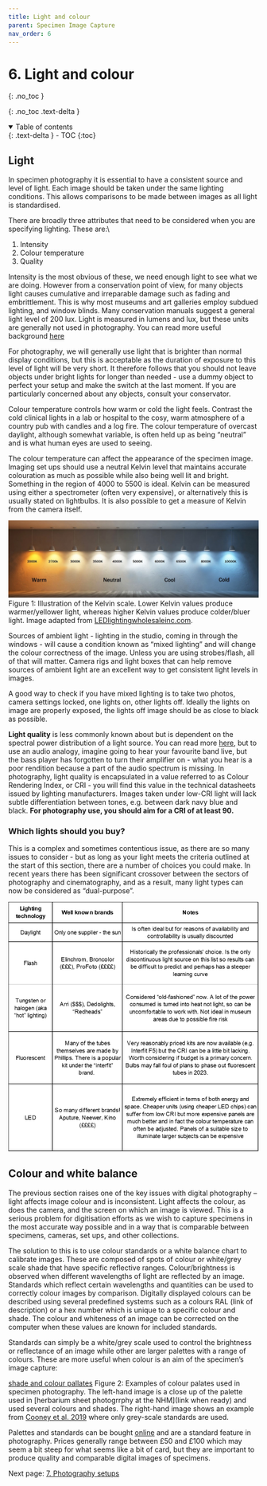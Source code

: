 ```yaml
---
title: Light and colour
parent: Specimen Image Capture
nav_order: 6
---
```


# 6. Light and colour
{: .no_toc }

  {: .no_toc .text-delta }
<details open markdown="block">
  <summary>
    Table of contents
  </summary>
  {: .text-delta }
- TOC
{:toc}
</details>

## Light
In specimen photography it is essential to have a consistent source and level of light. Each image should be taken under the same lighting conditions. This allows comparisons to be made between images as all light is standardised.

There are broadly three attributes that need to be considered when you are specifying lighting. These are:\
1) Intensity
2) Colour temperature
3) Quality

Intensity is the most obvious of these, we need enough light to see what we are doing. However from a conservation point of view, for many objects light causes cumulative and irreparable damage such as fading and embrittlement. This is why most museums and art galleries employ subdued lighting, and window blinds. Many conservation manuals suggest a general light level of 200 lux. Light is measured in lumens and lux, but these units are generally not used in photography. You can read more useful background [here](https://en.wikipedia.org/wiki/Lumen_(unit))

For photography, we will generally use light that is brighter than normal display conditions, but this is acceptable as the duration of exposure to this level of light will be very short. It therefore follows that you should not leave objects under bright lights for longer than needed - use a dummy object to perfect your setup and make the switch at the last moment. If you are particularly concerned about any objects, consult your conservator.

Colour temperature controls how warm or cold the light feels. Contrast the cold clinical lights in a lab or hospital to the cosy, warm atmosphere of a country pub with candles and a log fire. The colour temperature of overcast daylight, although somewhat variable, is often held up as being “neutral” and is what human eyes are used to seeing.

The colour temperature can affect the appearance of the specimen image. Imaging set ups should use a neutral Kelvin level that maintains accurate colouration as much as possible while also being well lit and bright.  Something in the region of 4000 to 5500 is ideal. Kelvin can be measured using either a spectrometer (often very expensive), or alternatively this is usually stated on lightbulbs. It is also possible to get a measure of Kelvin from the camera itself.

![representation of light colour scale](/images/Photography/kelvin_scale.png?raw=true)
Figure 1: Illustration of the Kelvin scale. Lower Kelvin values produce warmer/yellower light, whereas higher Kelvin values produce colder/bluer light. Image adapted from [LEDlightingwholesaleinc.com](https://www.ledlightingwholesaleinc.com/Understanding-Lumens-vs-Kelvin-s/399.htm).

Sources of ambient light - lighting in the studio, coming in through the windows - will cause a condition known as “mixed lighting” and will change the colour correctness of the image. Unless you are using strobes/flash, all of that will matter. Camera rigs and light boxes that can help remove sources of ambient light are an excellent way to get consistent light levels in images.

A good way to check if you have mixed lighting is to take two photos, camera settings locked, one lights on, other lights off. Ideally the lights on image are properly exposed, the lights off image should be as close to black as possible.

**Light quality** is less commonly known about but is dependent on the spectral power distribution of a light source. You can read more [here](https://en.wikipedia.org/wiki/Spectral_power_distribution), but to use an audio analogy, imagine going to hear your favourite band live, but the bass player has forgotten to turn their amplifier on - what you hear is a poor rendition because a part of the audio spectrum is missing. In photography, light quality is encapsulated in a value referred to as Colour Rendering Index, or CRI - you will find this value in the technical datasheets issued by lighting manufacturers. Images taken under low-CRI light will lack subtle differentiation between tones, e.g. between dark navy blue and black. **For photography use, you should aim for a CRI of at least 90.**

### Which lights should you buy?
This is a complex and sometimes contentious issue, as there are so many issues to consider - but as long as your light meets the criteria outlined at the start of this section, there are a number of choices you could make. In recent years there has been significant crossover between the sectors of photography and cinematography, and as a result, many light types can now be considered as “dual-purpose”.

![table of different lighting sources](/images/Photography/lighting_table.png?raw=true)


## Colour and white balance
The previous section raises one of the key issues with digital photography – light affects image colour and is inconsistent. Light affects the colour, as does the camera, and the screen on which an image is viewed. This is a serious problem for digitisation efforts as we wish to capture specimens in the most accurate way possible and in a way that is comparable between specimens, cameras, set ups, and other collections.

The solution to this is to use colour standards or a white balance chart to calibrate images. These are composed of spots of colour or white/grey scale shade that have specific reflective ranges. Colour/brightness is observed when different wavelengths of light are reflected by an image. Standards which reflect certain wavelengths and quantities can be used to correctly colour images by comparison. Digitally displayed colours can be described using several predefined systems such as a colours RAL (link of description) or a hex number which is unique to a specific colour and shade. The colour and whiteness of an image can be corrected on the computer when these values are known for included standards.

Standards can simply be a white/grey scale used to control the brightness or reflectance of an image while other are larger palettes with a range of colours. These are more useful when colour is an aim of the specimen’s image capture:

[shade and colour pallates](/images/Photography/standards_examples.png?raw=true)
Figure 2: Examples of colour palates used in specimen photography. The left-hand image is a close up of the palette used in [herbarium sheet photogrrphy at the NHM](link when ready) and used several colours and shades. The right-hand image shows an example from [Cooney et al. 2019](https://www.nature.com/articles/s41467-020-16257-x) where only grey-scale standards are used.

Palettes and standards can be bought [online](https://www.xrite.com/) and are a standard feature in photography. Prices generally range between £50 and £100 which may seem a bit steep for what seems like a bit of card, but they are important to produce quality and comparable digital images of specimens.


Next page: [7. Photography setups](https://dissco.github.io/SpecimenImageCapture/image_setups.html)
